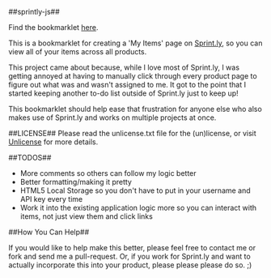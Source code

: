 ##sprintly-js##

Find the bookmarklet [here](http://epbdev.github.com/sprintly-js/readme.html).

This is a bookmarklet for creating a 'My Items' page on [Sprint.ly](http://sprint.ly), so you can view all of your items across all products.

This project came about because, while I love most of Sprint.ly, I was getting annoyed at having to manually click through every product page to figure out what was and wasn't assigned to me. It got to the point that I started keeping another to-do list outside of Sprint.ly just to keep up!

This bookmarklet should help ease that frustration for anyone else who also makes use of Sprint.ly and works on multiple projects at once.

##LICENSE##
Please read the unlicense.txt file for the (un)license, or visit [Unlicense](http://unlicense.org) for more details.

##TODOS##
* More comments so others can follow my logic better
* Better formatting/making it pretty
* HTML5 Local Storage so you don't have to put in your username and API key every time
* Work it into the existing application logic more so you can interact with items, not just view them and click links

##How You Can Help##

If you would like to help make this better, please feel free to contact me or fork and send me a pull-request. Or, if you work for Sprint.ly and want to actually incorporate this into your product, please please please do so. ;)